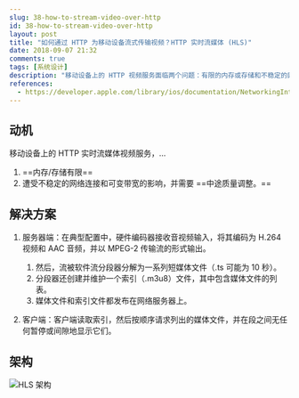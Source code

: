 ```yaml
---
slug: 38-how-to-stream-video-over-http
id: 38-how-to-stream-video-over-http
layout: post
title: "如何通过 HTTP 为移动设备流式传输视频？HTTP 实时流媒体 (HLS)"
date: 2018-09-07 21:32
comments: true
tags: [系统设计]
description: "移动设备上的 HTTP 视频服务面临两个问题：有限的内存或存储和不稳定的网络连接以及可变的带宽。HTTP 实时流媒体通过关注点分离、文件分段和索引来解决这些问题。"
references:
  - https://developer.apple.com/library/ios/documentation/NetworkingInternet/Conceptual/StreamingMediaGuide/HTTPStreamingArchitecture/HTTPStreamingArchitecture.html#//apple_ref/doc/uid/TP40008332-CH101-SW2
---
```


## 动机

移动设备上的 HTTP 实时流媒体视频服务，...

1. ==内存/存储有限==
2. 遭受不稳定的网络连接和可变带宽的影响，并需要 ==中途质量调整。==



## 解决方案

1. 服务器端：在典型配置中，硬件编码器接收音视频输入，将其编码为 H.264 视频和 AAC 音频，并以 MPEG-2 传输流的形式输出。

    1. 然后，流被软件流分段器分解为一系列短媒体文件（.ts 可能为 10 秒）。
    2. 分段器还创建并维护一个索引（.m3u8）文件，其中包含媒体文件的列表。
    3. 媒体文件和索引文件都发布在网络服务器上。

2. 客户端：客户端读取索引，然后按顺序请求列出的媒体文件，并在段之间无任何暂停或间隙地显示它们。



## 架构

![HLS 架构](/img/hls-architecture.png)